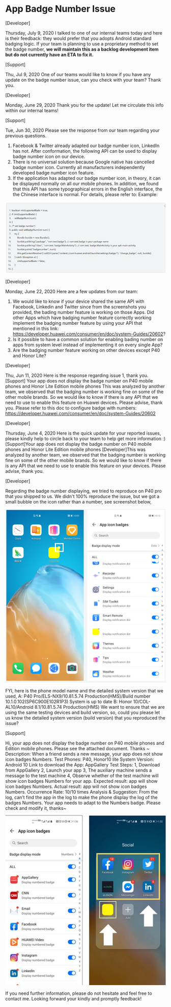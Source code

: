 # App Badge Number Issue

[Developer]

Thursday, July 9, 2020
I talked to one of our internal teams today and here is their feedback:
they would prefer that you adopts Android standard badging logic. If your team is planning to use a proprietary method to set the badge number, **we will maintain this as a backlog development item but do not currently have an ETA to fix it.**

[Support]

Thu, Jul 9, 2020
One of our teams would like to know if you have any update on the badge number issue, can you check with your team? Thank you.

[Developer]

Monday, June 29, 2020 
Thank you for the update! Let me circulate this info within our internal teams!

[Support]

Tue, Jun 30, 2020 
Please see the response from our team regarding your previous questions.
1. Facebook & Twitter already adapted our badge number icon, LinkedIn has not. After conformation, the following API can be used to display badge number icon on our device.
2. There is no universal solution because Google native has cancelled badge number icon. Currently all manufacturers independently developed badge number icon feature.
3. If the application has adapted our badge number icon, in theory, it can be displayed normally on all our mobile phones.
In addition, we found that this API has some typographical errors in the English interface, the the Chinese interface is normal. For details, please refer to:
Example:

![](https://raw.githubusercontent.com/fwei-io/phone-issues/main/images/app-badge-number-issue/example-code.png)

[Developer]

Monday, June 22, 2020 
Here are a few updates from our team:
1. We would like to know if your device shared the same API with Facebook, Linkedin and Twitter since from the screenshots you provided, the bading number feature is working on those Apps. Did other Apps which have badging number feature correctly working implement the badging number feature by using your API that mentioned in this link: https://developer.huawei.com/consumer/en/doc/system-Guides/20602?
2. Is it possible to have a common solution for enabling bading number on apps from system level instead of implementing it on every single App?
3. Are the badging number feature working on other devices except P40 and Honor Lite?

[Developer]

Thu, Jun 11, 2020
Here is the response regarding issue 1, thank you.
[Support] Your app does not display the badge number on P40 mobile phones and Honor Lite Edition mobile phones
This was analyzed by another team, we observed that the badging number is working fine on some of the other mobile brands. So we would like to know if there is any API that we need to use to enable this feature on Huawei devices. Please advise, thank you.
Please refer to this doc to configure badge with numbers: https://developer.huawei.com/consumer/en/doc/system-Guides/20602

[Developer]

Thursday, June 4, 2020 
Here is the quick update for your reported issues, please kindly help to circle back to your team to help get more information :)
[Support]Your app does not display the badge number on P40 mobile phones and Honor Lite Edition mobile phones
[Developer]This was analyzed by another team, we observed that the badging number is working fine on some of the other mobile brands. So we would like to know if there is any API that we need to use to enable this feature on your devices. Please advise, thank you.

[Developer]

Regarding the badge number displaying, we tried to reproduce on P40 pro that you shipped to us. We didn't 100% reproduce the issue, but we got a small bubble on the icon rather than a number, see screenshot below,

![](https://raw.githubusercontent.com/fwei-io/phone-issues/main/images/app-badge-number-issue/screen-001.png)

FYI, here is the phone model name and the detailed system version that we used,
A: P40 Pro/ELS-NX9/10.81.5.74 Production(HMS)/Build number 10.1.0.102(SP6C900E102R1P3) System is up to date
B: Honor 10/COL-AL10/Android 8.1/10.81.5.74 Production(HMS)
We want to ensure that we are using the same testing devices and build version, so, could you please let us know the detailed system version (build version) that you reproduced the issue?

[Support]

Hi, your app does not display the badge number on P40 mobile phones and Edition mobile phones. Please see the attached document. Thanks ~
Description: When a friend sends a new message, your app does not show icon badges Numbers.
Test Phones: P40, Honor10 lite
System Version: Android 10
Link to download the App: AppGallery
Test Steps:
1, Download from AppGallery
2, Launch your app
3, The auxiliary machine sends a message to the test machine
4, Observe whether of the test machine will show icon badges Numbers for your app.
Expected result: app will show icon badges Numbers.
Actual result: app will not show icon badges Numbers.
Occurrence Rate: 10/10 times
Analysis & Suggestion: From the log, can’t find the app in the log to make the phone display the log of the badges Numbers. Your app needs to adapt to the Numbers badge. Please check and modify it, thanks~

![](https://raw.githubusercontent.com/fwei-io/phone-issues/main/images/app-badge-number-issue/screen-002.jpg)

If you need further information, please do not hesitate and feel free to contact me.
Looking forward your kindly and promptly feedback!